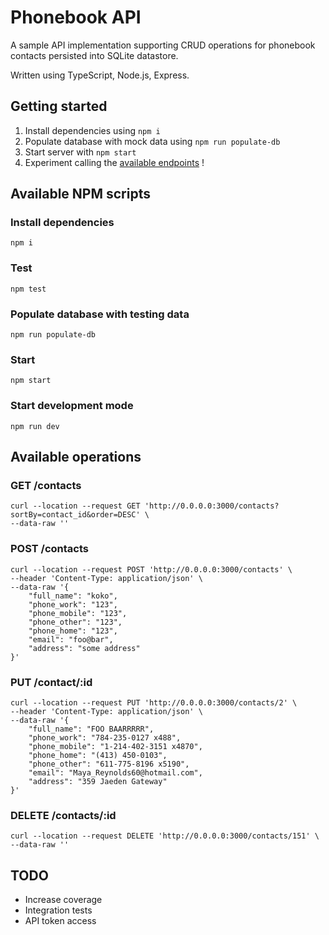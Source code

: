 # Phonebook API

A sample API implementation supporting CRUD operations for phonebook contacts persisted into SQLite datastore.

Written using TypeScript, Node.js, Express.

## Getting started

1. Install dependencies using `npm i`
2. Populate database with mock data using `npm run populate-db`
3. Start server with `npm start`
4. Experiment calling the [available endpoints](#available-operations) !

## Available NPM scripts

### Install dependencies

`npm i`

### Test

`npm test`

### Populate database with testing data

`npm run populate-db`

### Start

`npm start`

### Start development mode

`npm run dev`

## Available operations

### GET /contacts

```
curl --location --request GET 'http://0.0.0.0:3000/contacts?sortBy=contact_id&order=DESC' \
--data-raw ''
```

### POST /contacts

```
curl --location --request POST 'http://0.0.0.0:3000/contacts' \
--header 'Content-Type: application/json' \
--data-raw '{
    "full_name": "koko",
    "phone_work": "123",
    "phone_mobile": "123",
    "phone_other": "123",
    "phone_home": "123",
    "email": "foo@bar",
    "address": "some address"
}'
```

### PUT /contact/:id

```
curl --location --request PUT 'http://0.0.0.0:3000/contacts/2' \
--header 'Content-Type: application/json' \
--data-raw '{
    "full_name": "FOO BAARRRRR",
    "phone_work": "784-235-0127 x488",
    "phone_mobile": "1-214-402-3151 x4870",
    "phone_home": "(413) 450-0103",
    "phone_other": "611-775-8196 x5190",
    "email": "Maya_Reynolds60@hotmail.com",
    "address": "359 Jaeden Gateway"
}'
```

### DELETE /contacts/:id

```
curl --location --request DELETE 'http://0.0.0.0:3000/contacts/151' \
--data-raw ''
```

## TODO

- Increase coverage
- Integration tests
- API token access
